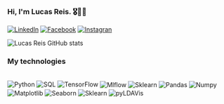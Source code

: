 
### Hi, I'm Lucas Reis. 🎖️✌🏾

[![Linkedln](https://img.shields.io/badge/LinkedIn-0077B5?style=for-the-badge&logo=linkedin&logoColor=white
)](https://www.linkedin.com/in/lucas-corr%C3%AAa-dos-reis-3a7a35233/)
[![Facebook](https://img.shields.io/badge/Facebook-1877F2?style=for-the-badge&logo=facebook&logoColor=white
)](https://www.linkedin.com/in/lucas-corr%C3%AAa-dos-reis-3a7a35233/)
[![Instagran](https://img.shields.io/badge/Instagram-E4405F?style=for-the-badge&logo=instagram&logoColor=white
)](https://www.linkedin.com/in/lucas-corr%C3%AAa-dos-reis-3a7a35233/)

![Lucas Reis GitHub stats](https://github-readme-stats.vercel.app/api?username=Lucas28reis&show_icons=true&theme=tokyonight)

### My technologies

<div style="display: inline_block"><br/>
    <img aling="center" alt="Python" src="https://img.shields.io/badge/Python-14354C?style=for-the-badge&logo=python&logoColor=white">
    <img aling="center" alt="SQL" src="https://img.shields.io/badge/Flask-000000?style=for-the-badge&logo=flask&logoColor=white">
    <img aling="center" alt="TensorFlow" src="https://img.shields.io/badge/TensorFlow-FF6F00?style=for-the-badge&logo=tensorflow&logoColor=white">
    <img align="center" alt="Mlflow" src="https://img.shields.io/badge/MLflow-0194E2?style=for-the-badge&logo=mlflow&logoColor=white">
    <img align="center" alt="Sklearn" src="https://img.shields.io/badge/Scikit_Learn-F7931E?style=for-the-badge&logo=scikit-learn&logoColor=white">
    <img align="center" alt="Pandas" src="https://img.shields.io/badge/Pandas-150458?style=for-the-badge&logo=pandas&logoColor=white">
    <img align="center" alt="Numpy" src="https://img.shields.io/badge/NumPy-013243?style=for-the-badge&logo=numpy&logoColor=white">
    <img align="center" alt="Matplotlib" src="https://img.shields.io/badge/Matplotlib-0769AD?style=for-the-badge&logo=matplotlib&logoColor=white">
    <img align="center" alt="Seaborn" src="https://img.shields.io/badge/Seaborn-5A9?style=for-the-badge&logo=seaborn&logoColor=white">
    <img align="center" alt="Sklearn" src="https://img.shields.io/badge/Scikit_Learn-F7931E?style=for-the-badge&logo=scikit-learn&logoColor=white">
    <img align="center" alt="pyLDAVis" src="https://img.shields.io/badge/pyLDAVis-1D3557?style=for-the-badge&logoColor=white">
</div>
